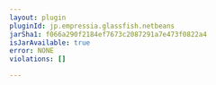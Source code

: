 ```yaml
---
layout: plugin
pluginId: jp.empressia.glassfish.netbeans
jarSha1: f066a290f2184ef7673c2087291a7e473f0822a4
isJarAvailable: true
error: NONE
violations: []

---
```

